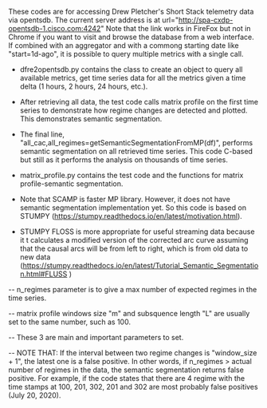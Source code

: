 These codes are for accessing Drew Pletcher's Short Stack telemetry data via opentsdb. The current server address is at url="http://spa-cxdp-opentsdb-1.cisco.com:4242" 
Note that the link works in FireFox but not in Chrome if you want to visit and browse the database from a web interface. 
If combined with an aggregator and with a commong starting date like "start=1d-ago", it is possible to query multiple metrics with a single call.

- dfre2opentsdb.py contains the class to create an object to query all available metrics, get time series data for all the metrics given a time delta (1 hours, 2 hours, 24 hours, etc.). 

- After retrieving all data, the test code calls matrix profile on the first time series to demonstrate how regime changes are detected and plotted. This demonstrates semantic segmentation.

- The final line, "all_cac,all_regimes=getSemanticSegmentationFromMP(df)", performs semantic segmentation on all retrieved time series. This code C-based but still as it performs the analysis on thousands of time series. 

- matrix_profile.py contains the test code and the functions for matrix profile-semantic segmentation. 

- Note that SCAMP is faster MP library. However, it does not have semantic segmentation implementation yet. So this code is based on STUMPY (https://stumpy.readthedocs.io/en/latest/motivation.html).

- STUMPY FLOSS is more appropriate for useful streaming data because it t calculates a modified version of the corrected arc curve assuming that the causal arcs will be from left to right, which is from old data to new data (https://stumpy.readthedocs.io/en/latest/Tutorial_Semantic_Segmentation.html#FLUSS )

-- n_regimes parameter is to give a max number of expected regimes in the time series. 

-- matrix profile windows size "m" and subsquence length "L" are usually set to the same number, such as 100. 

-- These 3 are main and important parameters to set.

-- NOTE THAT: If the interval between two regime changes is "window_size + 1", the latest one is a false positive. In other words, if n_regimes > actual number of regimes in the data, the semantic segmentation returns false positive. For example, if the code states that there are 4 regime with the time stamps at 100, 201, 302, 201 and 302 are most probably false positives (July 20, 2020). 
